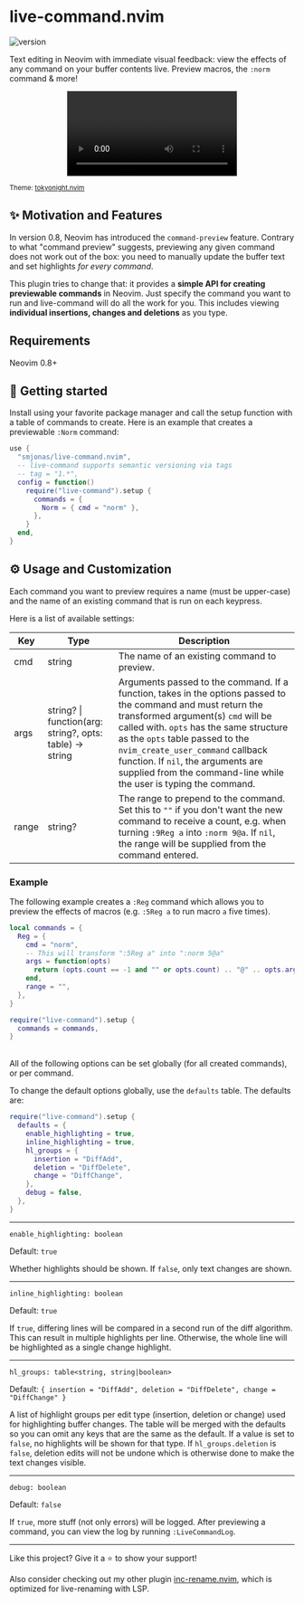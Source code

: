 # live-command.nvim
![version](https://img.shields.io/badge/version-1.0.0-brightgreen)

Text editing in Neovim with immediate visual feedback: view the effects of any command on your buffer contents live. Preview macros, the `:norm` command & more!

<div align="center">
  <video alt="lel" src="https://user-images.githubusercontent.com/40792180/194180320-691efe71-0743-40e5-b0d7-454f142a9235.mp4"></video>
</div>
<p><sub>Theme: <a href="https://github.com/folke/tokyonight.nvim">tokyonight.nvim</a></sub></p>

## :sparkles: Motivation and Features
In version 0.8, Neovim has introduced the `command-preview` feature.
Contrary to what "command preview" suggests, previewing any given
command does not work out of the box: you need to manually update the buffer text and set
highlights *for every command*.

This plugin tries to change that: it provides a **simple API for creating previewable commands**
in Neovim. Just specify the command you want to run and live-command will do all the
work for you. This includes viewing **individual insertions, changes and deletions** as you
type.

## Requirements
Neovim 0.8+

## :rocket: Getting started
Install using your favorite package manager and call the setup function with a table of
commands to create. Here is an example that creates a previewable `:Norm` command:
```lua
use {
  "smjonas/live-command.nvim",
  -- live-command supports semantic versioning via tags
  -- tag = "1.*",
  config = function()
    require("live-command").setup {
      commands = {
        Norm = { cmd = "norm" },
      },
    }
  end,
}
```

## :gear: Usage and Customization
Each command you want to preview requires a name (must be upper-case) and the name of
an existing command that is run on each keypress.

Here is a list of available settings:

| Key         | Type     | Description
| ----------- | -------- | ------------------------------------------------------------------------------------------------------------------------------------------
| cmd         | string   | The name of an existing command to preview.
| args        | string? \| function(arg: string?, opts: table) -> string | Arguments passed to the command. If a function, takes in the options passed to the command and must return the transformed argument(s) `cmd` will be called with. `opts` has the same structure as the `opts` table passed to the `nvim_create_user_command` callback function. If `nil`, the arguments are supplied from the command-line while the user is typing the command.
| range       | string?  | The range to prepend to the command. Set this to `""` if you don't want the new command to receive a count, e.g. when turning `:9Reg a` into `:norm 9@a`. If `nil`, the range will be supplied from the command entered. 

### Example
The following example creates a `:Reg` command which allows you to preview the effects of macros (e.g. `:5Reg a` to run macro `a` five times).
```lua
local commands = {
  Reg = {
    cmd = "norm",
    -- This will transform ":5Reg a" into ":norm 5@a"
    args = function(opts)
      return (opts.count == -1 and "" or opts.count) .. "@" .. opts.args
    end,
    range = "",
  },
}

require("live-command").setup {
  commands = commands,
}
```
\
All of the following options can be set globally (for all created commands), or per command.

To change the default options globally, use the `defaults` table. The defaults are:

```lua
require("live-command").setup {
  defaults = {
    enable_highlighting = true,
    inline_highlighting = true,
    hl_groups = {
      insertion = "DiffAdd",
      deletion = "DiffDelete",
      change = "DiffChange",
    },
    debug = false,
  },
}
```

---

`enable_highlighting: boolean`

Default: `true`

Whether highlights should be shown. If `false`, only text changes are shown.

---

`inline_highlighting: boolean`

Default: `true`

If `true`, differing lines will be compared in a second run of the diff algorithm. This
can result in multiple highlights per line. Otherwise, the whole line will be highlighted as
a single change highlight.

---

`hl_groups: table<string, string|boolean>`

Default: `{ insertion = "DiffAdd", deletion = "DiffDelete", change = "DiffChange" }`

A list of highlight groups per edit type (insertion, deletion or change) used for highlighting buffer changes.
The table will be merged with the defaults so you can omit any keys that are the same as the default.
If a value is set to `false`, no highlights will be shown for that type. If `hl_groups.deletion` is `false`,
deletion edits will not be undone which is otherwise done to make the text changes visible.

---

`debug: boolean`

Default: `false`

If `true`, more stuff (not only errors) will be logged. After previewing a command,
you can view the log by running `:LiveCommandLog`.

---

Like this project? Give it a :star: to show your support!

Also consider checking out my other plugin [inc-rename.nvim](https://github.com/smjonas/inc-rename.nvim),
which is optimized for live-renaming with LSP.
